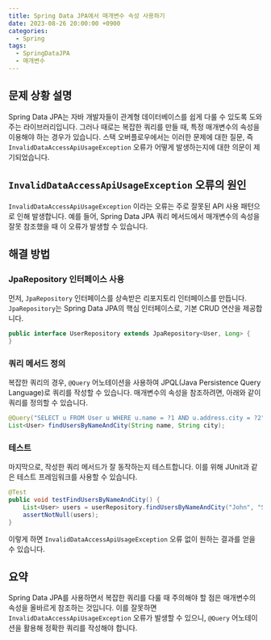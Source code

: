 ```yaml
---
title: Spring Data JPA에서 매개변수 속성 사용하기
date: 2023-08-26 20:00:00 +0900
categories:
  - Spring
tags:
  - SpringDataJPA
  - 매개변수
---
```

## 문제 상황 설명

Spring Data JPA는 자바 개발자들이 관계형 데이터베이스를 쉽게 다룰 수 있도록 도와주는 라이브러리입니다. 그러나 때로는 복잡한 쿼리를 만들 때, 특정 매개변수의 속성을 이용해야 하는 경우가 있습니다. 스택 오버플로우에서는 이러한 문제에 대한 질문, 즉 `InvalidDataAccessApiUsageException` 오류가 어떻게 발생하는지에 대한 의문이 제기되었습니다.

## `InvalidDataAccessApiUsageException` 오류의 원인

`InvalidDataAccessApiUsageException` 이라는 오류는 주로 잘못된 API 사용 패턴으로 인해 발생합니다. 예를 들어, Spring Data JPA 쿼리 메서드에서 매개변수의 속성을 잘못 참조했을 때 이 오류가 발생할 수 있습니다.

## 해결 방법

### JpaRepository 인터페이스 사용

먼저, `JpaRepository` 인터페이스를 상속받은 리포지토리 인터페이스를 만듭니다. `JpaRepository`는 Spring Data JPA의 핵심 인터페이스로, 기본 CRUD 연산을 제공합니다.

```java
public interface UserRepository extends JpaRepository<User, Long> {
}
```

### 쿼리 메서드 정의

복잡한 쿼리의 경우, `@Query` 어노테이션을 사용하여 JPQL(Java Persistence Query Language)로 쿼리를 작성할 수 있습니다. 매개변수의 속성을 참조하려면, 아래와 같이 쿼리를 정의할 수 있습니다.

```java
@Query("SELECT u FROM User u WHERE u.name = ?1 AND u.address.city = ?2")
List<User> findUsersByNameAndCity(String name, String city);
```

### 테스트

마지막으로, 작성한 쿼리 메서드가 잘 동작하는지 테스트합니다. 이를 위해 JUnit과 같은 테스트 프레임워크를 사용할 수 있습니다.

```java
@Test
public void testFindUsersByNameAndCity() {
    List<User> users = userRepository.findUsersByNameAndCity("John", "Seoul");
    assertNotNull(users);
}
```

이렇게 하면 `InvalidDataAccessApiUsageException` 오류 없이 원하는 결과를 얻을 수 있습니다.

## 요약

Spring Data JPA를 사용하면서 복잡한 쿼리를 다룰 때 주의해야 할 점은 매개변수의 속성을 올바르게 참조하는 것입니다. 이를 잘못하면 `InvalidDataAccessApiUsageException` 오류가 발생할 수 있으니, `@Query` 어노테이션을 활용해 정확한 쿼리를 작성해야 합니다.